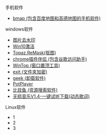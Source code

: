 手机软件

* [bmap (包含百度地图和高德地图的手机软件)](https://www.lanzous.com/i33vqpi)

windows软件

* [图片去水印](https://www.lanzous.com/i33vtgh)
* [Win10激活](https://www.lanzous.com/i33vtcd)
* [Topaz.ReMask(抠图)](https://www.lanzous.com/i33vtbc)
* [chrome插件伴侣 (包含谷歌访问助手)](https://www.lanzous.com/i33vw5e)
* [WinTop (窗口置顶工具)](https://www.lanzous.com/i33vzxa)
* [exit (文件夹加密)](https://www.lanzous.com/i33w2ch)
* [geek (卸载软件)](https://www.lanzous.com/i33wgze)
* [PotPlayer](https://www.lanzous.com/i33wkcf)
* [比目鱼 (资源搜索软件)](https://www.lanzous.com/i33wung)
* [无损音乐V1.4-一键试听下载(动态歌词)](https://www.lanzous.com/i33wumf)

Linux软件

* 1 
* 2
* 3

